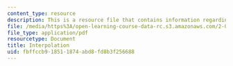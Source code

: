 ```yaml
---
content_type: resource
description: This is a resource file that contains information regarding interpolation.
file: /media/https%3A/open-learning-course-data-rc.s3.amazonaws.com/2-086-numerical-computation-for-mechanical-engineers-fall-2014/fbffccb918511874abd8fd8b3f256688_MIT2_086F14_Interpolation.pdf
file_type: application/pdf
resourcetype: Document
title: Interpolation
uid: fbffccb9-1851-1874-abd8-fd8b3f256688
---
```

